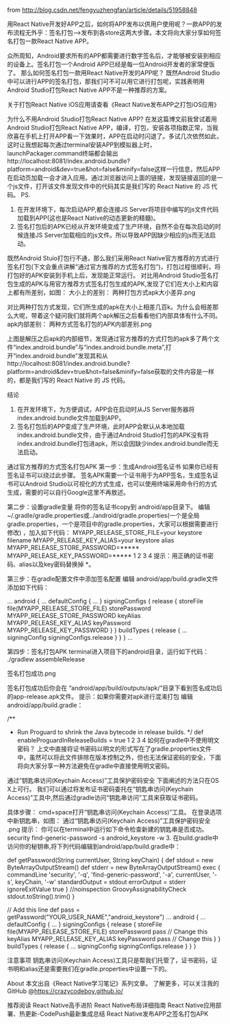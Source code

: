 from http://blog.csdn.net/fengyuzhengfan/article/details/51958848

用React Native开发好APP之后，如何将APP发布以供用户使用呢？一款APP的发布流程无外乎：签名打包—>发布到各store这两大步骤。本文将向大家分享如何签名打包一款React Native APP。

众所周知，Android要求所有的APP都需要进行数字签名后，才能够被安装到相应的设备上。签名打包一个Android APP已经是每一位Android开发者的家常便饭了。
那么如何签名打包一款用React Native开发的APP呢？
既然Android Studio中可以进行APP的签名打包，那我们可不可以用它进行打包呢，实践表明用Android Studio打包React Native APP不是一种推荐的方案。

关于打包React Native iOS应用请查看《React Native发布APP之打包iOS应用》

为什么不用Android Studio打包React Native APP?
在发这篇博文前我曾试着用Android Studio打包React Native APP，编译，打包，安装各项指数正常，当我欣喜在手机上打开APP看一下效果时，APP在启动时闪退了。多试几次依然如此，这时让我想起每次通过terminal安装APP到模拟器上时，launchPackager.command终端都会输出http://localhost:8081/index.android.bundle?platform=android&dev=true&hot=false&minify=false这样一行信息，然后APP在启动页加载一会才进入应用。通过浏览器访问上面的链接，发现链接返回的是一个js文件，打开该文件发现文件中的代码其实是我们写的 React Native 的 JS 代码。
PS.
1. 在开发环境下，每次启动APP,都会连接JS Server将项目中编写的js文件代码加载到APP(这也是React Native的动态更新的精髓)。
2. 签名打包后的APK已经从开发环境变成了生产环境，自然不会在每次启动的时候连接JS Server加载相应的js文件。所以导致APP因缺少相应的js而无法启动。

既然Android Stuio打包行不通，那么我们采用React Native官方推荐的方式进行签名打包(下文会重点讲解“通过官方推荐的方式签名打包”)，打包过程很顺利，将打包好的APK安装到手机上后，发现能正常运行。
对比用Android Studio签名打包生成的APK与用官方推荐方式签名打包生成的APK,发现了它们在大小上和内容上都有所差别，如图：
大小上的差别：
两种打包方式apk大小差异.png

对比两种打包方式发现，它们所生成的apk在大小上相差几百k。为什么会相差那么大呢，带着这个疑问我们就将两个apk解压之后看看他们内部具体有什么不同。
apk内部差别：
两种方式签名打包的APK内部差别.png

上图是解压之后apk的内部细节，发现通过官方推荐的方式打包的apk多了两个文件“index.android.bundle”与“index.android.bundle.meta”,打开“index.android.bundle”发现其和从http://localhost:8081/index.android.bundle?platform=android&dev=true&hot=false&minify=false获取的文件内容是一样的，都是我们写的 React Native 的 JS 代码。

结论
1. 在开发环境下，为方便调试，APP会在启动时从JS Server服务器将index.android.bundle文件加载到APP。
2. 签名打包后的APP变成了生产环境，此时APP会默认从本地加载 index.android.bundle文件，由于通过Android Studio打包的APK没有将index.android.bundle打包进apk，所以会因缺少index.android.bundle而无法启动。

通过官方推荐的方式签名打包APK
第一步：生成Android签名证书
如果你已经有签名证书可以绕过此步骤。
签名APK需要一个证书用于为APP签名，生成签名证书可以Android Studio以可视化的方式生成，也可以使用终端采用命令行的方式生成，需要的可以自行Google这里不再敖述。

第二步：设置gradle变量
将你的签名证书copy到 android/app目录下。
编辑~/.gradle/gradle.properties或../android/gradle.properties(一个是全局gradle.properties，一个是项目中的gradle.properties，大家可以根据需要进行修改) ，加入如下代码：
MYAPP_RELEASE_STORE_FILE=your keystore filename
MYAPP_RELEASE_KEY_ALIAS=your keystore alias
MYAPP_RELEASE_STORE_PASSWORD=*****
MYAPP_RELEASE_KEY_PASSWORD=*****
1
2
3
4
提示：用正确的证书密码、alias以及key密码替换掉 *。

第三步：在gradle配置文件中添加签名配置
编辑 android/app/build.gradle文件添加如下代码：

...
android {
    ...
    defaultConfig { ... }
    signingConfigs {
        release {
            storeFile file(MYAPP_RELEASE_STORE_FILE)
            storePassword MYAPP_RELEASE_STORE_PASSWORD
            keyAlias MYAPP_RELEASE_KEY_ALIAS
            keyPassword MYAPP_RELEASE_KEY_PASSWORD
        }
    }
    buildTypes {
        release {
            ...
            signingConfig signingConfigs.release
        }
    }
}
...

第四步：签名打包APK
terminal进入项目下的android目录，运行如下代码：
./gradlew assembleRelease


签名打包成功.png

签名打包成功后你会在 “android/app/build/outputs/apk/”目录下看到签名成功后的app-release.apk文件。
提示：如果你需要对apk进行混淆打包 编辑android/app/build.gradle：

/**
 * Run Proguard to shrink the Java bytecode in release builds.
 */
def enableProguardInReleaseBuilds = true
1
2
3
4
如何在gradle中不使用明文密码？
上文中直接将证书密码以明文的形式写在了gradle.properties文件中，虽然可以将此文件排除在版本控制之外，但也无法保证密码的安全，下面将向大家分享一种方法避免在gradle中直接使用明文密码。

通过“钥匙串访问(Keychain Access)”工具保护密码安全
下面阐述的方法只在OS X上可行。
我们可以通过将发布证书密码委托在“钥匙串访问(Keychain Access)”工具中,然后通过gradle访问“钥匙串访问”工具来获取证书密码。

具体步骤：
cmd+space打开“钥匙串访问(Keychain Access)”工具。
在登录选项中新钥匙串，如图：
通过“钥匙串访问(Keychain Access)”工具保护密码安全  .png
提示： 你可以在terminal中运行如下命令检查新建的钥匙串是否成功。
security find-generic-password -s android_keystore -w
3. 在build.gradle中访问你的秘钥串,将下列代码编辑到android/app/build.gradle中：

def getPassword(String currentUser, String keyChain) {
   def stdout = new ByteArrayOutputStream()
   def stderr = new ByteArrayOutputStream()
   exec {
       commandLine 'security', '-q', 'find-generic-password', '-a', currentUser, '-s', keyChain, '-w'
       standardOutput = stdout
       errorOutput = stderr
       ignoreExitValue true
   }
   //noinspection GroovyAssignabilityCheck
      stdout.toString().trim()
}

// Add this line
def pass = getPassword("YOUR_USER_NAME","android_keystore")
...
android {
    ...
    defaultConfig { ... }
    signingConfigs {
        release {
            storeFile file(MYAPP_RELEASE_STORE_FILE)
            storePassword pass // Change this
            keyAlias MYAPP_RELEASE_KEY_ALIAS
            keyPassword pass // Change this
        }
    }
    buildTypes {
        release {
            ...
            signingConfig signingConfigs.release
        }
    }
}

注意事项
钥匙串访问(Keychain Access)工具只是帮我们托管了，证书密码，证书明和alias还是需要我们在gradle.properties中设置一下的。

About
本文出自《React Native学习笔记》系列文章。
了解更多，可以关注我的GitHub
@https://crazycodeboy.github.io/

推荐阅读
React Native高手进阶
React Native布局详细指南
React Native应用部署、热更新-CodePush最新集成总结
React Native发布APP之签名打包APK


